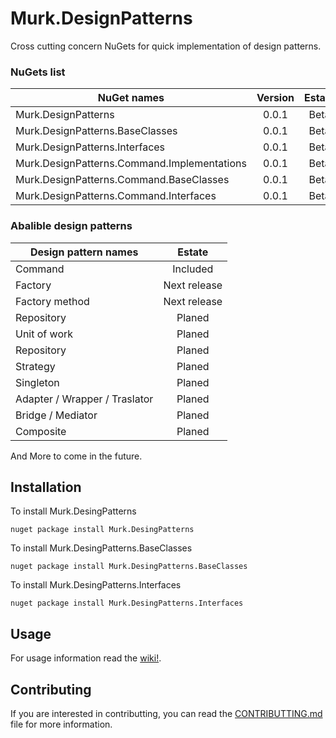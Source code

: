 # Murk.DesignPatterns
Cross cutting concern NuGets for quick implementation of design patterns.

### NuGets list

|                NuGet names                  | Version | Estate |
|---------------------------------------------|:-------:|:------:|
| Murk.DesignPatterns                         | 0.0.1   |  Beta  |
| Murk.DesignPatterns.BaseClasses             | 0.0.1   |  Beta  |
| Murk.DesignPatterns.Interfaces              | 0.0.1   |  Beta  |
| Murk.DesignPatterns.Command.Implementations | 0.0.1   |  Beta  |
| Murk.DesignPatterns.Command.BaseClasses     | 0.0.1   |  Beta  |
| Murk.DesignPatterns.Command.Interfaces      | 0.0.1   |  Beta  |

### Abalible design patterns

|           Design pattern names              |  Estate      |
|---------------------------------------------|:------------:|
| Command                                     | Included     |
| Factory                                     | Next release |
| Factory method                              | Next release |
| Repository                                  | Planed       |
| Unit of work                                | Planed       |
| Repository                                  | Planed       |
| Strategy                                    | Planed       |
| Singleton                                   | Planed       |
| Adapter / Wrapper / Traslator               | Planed       |
| Bridge / Mediator                           | Planed       |
| Composite                                   | Planed       |

And More to come in the future.

## Installation

To install Murk.DesingPatterns

 ```console
 nuget package install Murk.DesingPatterns
 ```
 
 To install Murk.DesingPatterns.BaseClasses

 ```console
 nuget package install Murk.DesingPatterns.BaseClasses
 ```
 
 To install Murk.DesingPatterns.Interfaces

 ```console
 nuget package install Murk.DesingPatterns.Interfaces
 ```

## Usage

For usage information read the [wiki!](https://github.com/Jerajo/Murk.DesignPatterns/wiki).

## Contributing

If you are interested in contributting, you can read the [CONTRIBUTTING.md](https://github.com/Jerajo/Murk.DesignPatterns/wiki/Not-yet) file for more information.
